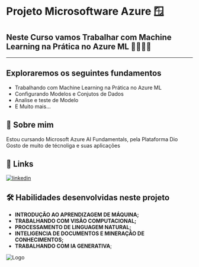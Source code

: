# Projeto Microsoftware Azure 🪟

## Neste Curso vamos Trabalhar com Machine Learning na Prática no Azure ML 👨🏾‍💻🚀

--------------------------------------------------


## Exploraremos os seguintes fundamentos

- Trabalhando com Machine Learning na Prática no Azure ML
- Configurando Modelos e Conjutos de Dados
- Analise e teste de Modelo
- E Muito mais... 


## 🚀 Sobre mim
Estou cursando Microsoft Azure AI Fundamentals, pela Plataforma Dio
Gosto de muito de técnoliga e suas aplicações 


## 🔗 Links

[![linkedin](https://img.shields.io/badge/linkedin-0A66C2?style=for-the-badge&logo=linkedin&logoColor=white)](https://www.linkedin.com/in/leandro-virgilio-a1460a76/)



## 🛠 Habilidades desenvolvidas neste projeto
- **INTRODUÇÃO AO APRENDIZAGEM DE MÁQUINA;** 
- **TRABALHANDO COM VISÃO COMPUTACIONAL;**
- **PROCESSAMENTO DE LINGUAGEM NATURAL;**
- **INTELIGENCIA DE DOCUMENTOS E MINERAÇÃO DE CONHECIMENTOS;**
- **TRABALHANDO COM IA GENERATIVA**; 

![Logo](https://encrypted-tbn0.gstatic.com/images?q=tbn:ANd9GcTY9NBWa6c3n0q90yNzdZqOQ8izpl4ndCG4Ix5X298fmA&s)
